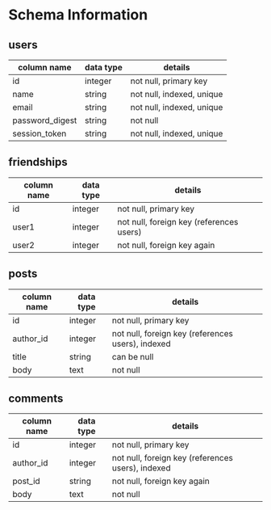 # Schema Information

## users
column name     | data type | details
----------------|-----------|-----------------------
id              | integer   | not null, primary key
name            | string    | not null, indexed, unique
email           | string    | not null, indexed, unique
password_digest | string    | not null
session_token   | string    | not null, indexed, unique


## friendships
column name | data type | details
------------|-----------|-----------------------
id          | integer   | not null, primary key
user1       | integer   | not null, foreign key (references users)
user2       | integer   | not null, foreign key again

## posts
column name | data type | details
------------|-----------|-----------------------
id          | integer   | not null, primary key
author_id   | integer   | not null, foreign key (references users), indexed
title       | string    | can be null
body        | text      | not null


## comments
column name | data type | details
------------|-----------|-----------------------
id          | integer   | not null, primary key
author_id   | integer   | not null, foreign key (references users), indexed
post_id     | string    | not null, foreign key again
body        | text      | not null
